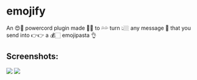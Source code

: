 # emojify
An 😍📯 powercord plugin made 👑🍔 to 💦💦 turn 👆🏼 any message 👾 that you send into 👉👉 a 💰🏻 emojipasta 👌

## Screenshots:
![](https://i.imgur.com/kCZ3B1j.png)
![](https://i.imgur.com/vNKNbCn.png)